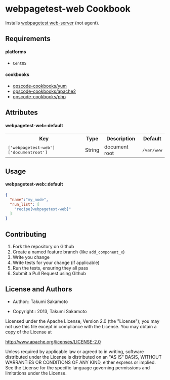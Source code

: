 webpagetest-web Cookbook
========================

Installs [webpagetest web-server](https://sites.google.com/a/webpagetest.org/docs/private-instances#TOC-Web-Server1) (not agent).

Requirements
------------

#### platforms

- `CentOS`

#### cookbooks

- [opscode-cookbooks/yum](https://github.com/opscode-cookbooks/yum/)
- [opscode-cookbooks/apache2](https://github.com/opscode-cookbooks/apache2/)
- [opscode-cookbooks/php](https://github.com/opscode-cookbooks/php/)

Attributes
----------

#### webpagetest-web::default
<table>
  <tr>
    <th>Key</th>
    <th>Type</th>
    <th>Description</th>
    <th>Default</th>
  </tr>
  <tr>
    <td><tt>['webpagetest-web']['documentroot']</tt></td>
    <td>String</td>
    <td>document root</td>
    <td><tt>/var/www</tt></td>
  </tr>
</table>

Usage
-----

#### webpagetest-web::default

```json
{
  "name":"my_node",
  "run_list": [
    "recipe[webpagetest-web]"
  ]
}
```

Contributing
------------

1. Fork the repository on Github
2. Create a named feature branch (like `add_component_x`)
3. Write you change
4. Write tests for your change (if applicable)
5. Run the tests, ensuring they all pass
6. Submit a Pull Request using Github

License and Authors
-------------------

* Author:: Takumi Sakamoto

* Copyright:: 2013, Takumi Sakamoto

Licensed under the Apache License, Version 2.0 (the "License");
you may not use this file except in compliance with the License.
You may obtain a copy of the License at

http://www.apache.org/licenses/LICENSE-2.0

Unless required by applicable law or agreed to in writing, software
distributed under the License is distributed on an "AS IS" BASIS,
WITHOUT WARRANTIES OR CONDITIONS OF ANY KIND, either express or implied.
See the License for the specific language governing permissions and
limitations under the License.
